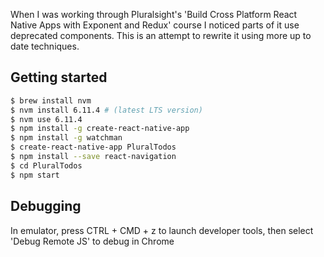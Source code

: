 When I was working through Pluralsight's 'Build Cross Platform React Native Apps with Exponent and Redux' course I
noticed parts of it use deprecated components. This is an attempt to rewrite it using more up to date techniques.

## Getting started

```bash
$ brew install nvm
$ nvm install 6.11.4 # (latest LTS version)
$ nvm use 6.11.4
$ npm install -g create-react-native-app
$ npm install -g watchman
$ create-react-native-app PluralTodos
$ npm install --save react-navigation
$ cd PluralTodos
$ npm start
```

## Debugging
In emulator, press CTRL + CMD + z to launch developer tools, then select 'Debug Remote JS' to debug in Chrome
